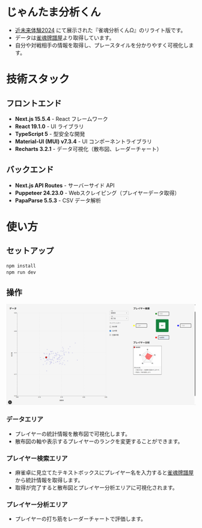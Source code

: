 # じゃんたま分析くん
- [近未来体験2024](https://2024.eeic.jp/exhibition/) にて展示された『雀魂分析くんΩ』のリライト版です。
- データは[雀魂牌譜屋](https://amae-koromo.sapk.ch/)より取得しています。
- 自分や対戦相手の情報を取得し、プレースタイルを分かりやすく可視化します。

# 技術スタック

## フロントエンド
- **Next.js 15.5.4** - React フレームワーク
- **React 19.1.0** - UI ライブラリ
- **TypeScript 5** - 型安全な開発
- **Material-UI (MUI) v7.3.4** - UI コンポーネントライブラリ
- **Recharts 3.2.1** - データ可視化（散布図、レーダーチャート）

## バックエンド
- **Next.js API Routes** - サーバーサイド API
- **Puppeteer 24.23.0** - Webスクレイピング（プレイヤーデータ取得）
- **PapaParse 5.5.3** - CSV データ解析

# 使い方

## セットアップ
```bash
npm install
npm run dev
```

## 操作
![画面](public/image.png)

### データエリア
- プレイヤーの統計情報を散布図で可視化します。
- 散布図の軸や表示するプレイヤーのランクを変更することができます。

### プレイヤー検索エリア
- 麻雀卓に見立てたテキストボックスにプレイヤー名を入力すると[雀魂牌譜屋](https://amae-koromo.sapk.ch/) から統計情報を取得します。
- 取得が完了すると散布図とプレイヤー分析エリアに可視化されます。
### プレイヤー分析エリア
- プレイヤーの打ち筋をレーダーチャートで評価します。
